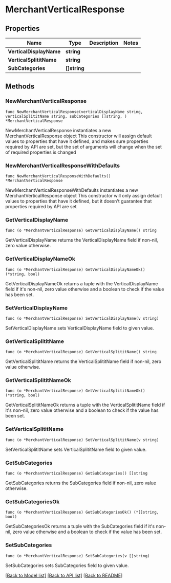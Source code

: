 # MerchantVerticalResponse

## Properties

Name | Type | Description | Notes
------------ | ------------- | ------------- | -------------
**VerticalDisplayName** | **string** |  | 
**VerticalSplititName** | **string** |  | 
**SubCategories** | **[]string** |  | 

## Methods

### NewMerchantVerticalResponse

`func NewMerchantVerticalResponse(verticalDisplayName string, verticalSplititName string, subCategories []string, ) *MerchantVerticalResponse`

NewMerchantVerticalResponse instantiates a new MerchantVerticalResponse object
This constructor will assign default values to properties that have it defined,
and makes sure properties required by API are set, but the set of arguments
will change when the set of required properties is changed

### NewMerchantVerticalResponseWithDefaults

`func NewMerchantVerticalResponseWithDefaults() *MerchantVerticalResponse`

NewMerchantVerticalResponseWithDefaults instantiates a new MerchantVerticalResponse object
This constructor will only assign default values to properties that have it defined,
but it doesn't guarantee that properties required by API are set

### GetVerticalDisplayName

`func (o *MerchantVerticalResponse) GetVerticalDisplayName() string`

GetVerticalDisplayName returns the VerticalDisplayName field if non-nil, zero value otherwise.

### GetVerticalDisplayNameOk

`func (o *MerchantVerticalResponse) GetVerticalDisplayNameOk() (*string, bool)`

GetVerticalDisplayNameOk returns a tuple with the VerticalDisplayName field if it's non-nil, zero value otherwise
and a boolean to check if the value has been set.

### SetVerticalDisplayName

`func (o *MerchantVerticalResponse) SetVerticalDisplayName(v string)`

SetVerticalDisplayName sets VerticalDisplayName field to given value.


### GetVerticalSplititName

`func (o *MerchantVerticalResponse) GetVerticalSplititName() string`

GetVerticalSplititName returns the VerticalSplititName field if non-nil, zero value otherwise.

### GetVerticalSplititNameOk

`func (o *MerchantVerticalResponse) GetVerticalSplititNameOk() (*string, bool)`

GetVerticalSplititNameOk returns a tuple with the VerticalSplititName field if it's non-nil, zero value otherwise
and a boolean to check if the value has been set.

### SetVerticalSplititName

`func (o *MerchantVerticalResponse) SetVerticalSplititName(v string)`

SetVerticalSplititName sets VerticalSplititName field to given value.


### GetSubCategories

`func (o *MerchantVerticalResponse) GetSubCategories() []string`

GetSubCategories returns the SubCategories field if non-nil, zero value otherwise.

### GetSubCategoriesOk

`func (o *MerchantVerticalResponse) GetSubCategoriesOk() (*[]string, bool)`

GetSubCategoriesOk returns a tuple with the SubCategories field if it's non-nil, zero value otherwise
and a boolean to check if the value has been set.

### SetSubCategories

`func (o *MerchantVerticalResponse) SetSubCategories(v []string)`

SetSubCategories sets SubCategories field to given value.



[[Back to Model list]](../README.md#documentation-for-models) [[Back to API list]](../README.md#documentation-for-api-endpoints) [[Back to README]](../README.md)



